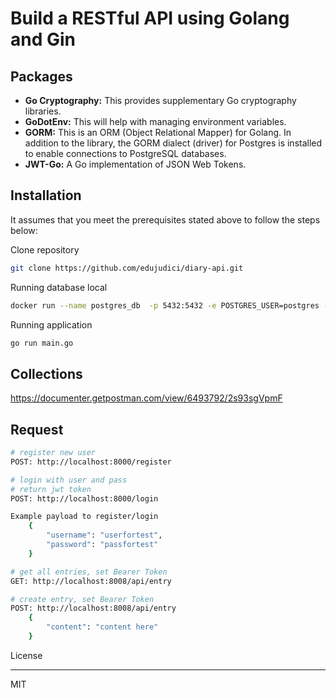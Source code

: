 # Build a RESTful API using Golang and Gin

## Packages

- <b>Go Cryptography:</b> This provides supplementary Go cryptography libraries.
- <b>GoDotEnv:</b> This will help with managing environment variables.
- <b>GORM:</b> This is an ORM (Object Relational Mapper) for Golang. In addition to the library, the GORM dialect (driver) for Postgres is installed to enable connections to PostgreSQL databases.
- <b>JWT-Go:</b> A Go implementation of JSON Web Tokens.

## Installation

It assumes that you meet the prerequisites stated above to follow the steps below:

Clone repository
```sh
git clone https://github.com/edujudici/diary-api.git
```

Running database local

```sh
docker run --name postgres_db  -p 5432:5432 -e POSTGRES_USER=postgres -e POSTGRES_PASSWORD=postgres -e POSTGRES_DB=diary -d postgres
```

Running application

```sh
go run main.go
```

## Collections

<https://documenter.getpostman.com/view/6493792/2s93sgVpmF>

## Request

```sh
# register new user
POST: http://localhost:8000/register

# login with user and pass
# return jwt token
POST: http://localhost:8000/login

Example payload to register/login
    {
        "username": "userfortest",
        "password": "passfortest"
    }
```

```sh
# get all entries, set Bearer Token
GET: http://localhost:8008/api/entry

# create entry, set Bearer Token
POST: http://localhost:8008/api/entry
    {
        "content": "content here"
    }
```

License

----

MIT

[//]: # (These are reference links used in the body of this note and get stripped out when the markdown processor does its job. There is no need to format nicely because it shouldn't be seen. Thanks SO - http://stackoverflow.com/questions/4823468/store-comments-in-markdown-syntax)